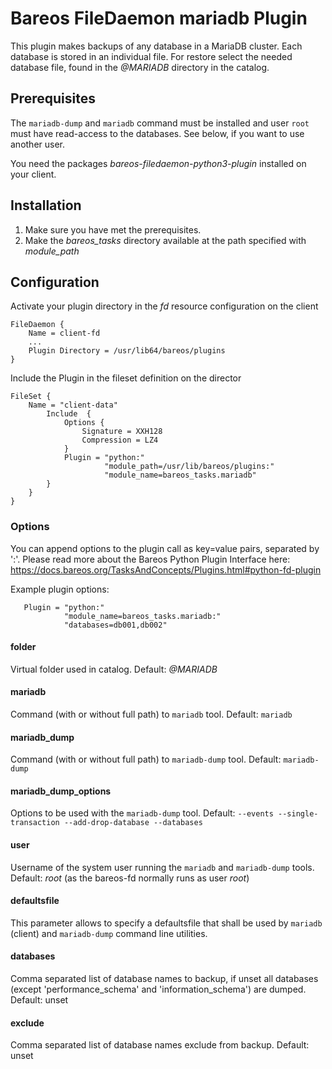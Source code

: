 # Bareos FileDaemon mariadb Plugin

This plugin makes backups of any database in a MariaDB cluster. Each database is stored in an individual file.
For restore select the needed database file, found in the *@MARIADB* directory in the catalog.

## Prerequisites

The `mariadb-dump` and `mariadb` command must be installed and user `root` must have read-access to the databases.
See below, if you want to use another user.

You need the packages *bareos-filedaemon-python3-plugin* installed on your client.

## Installation

1. Make sure you have met the prerequisites.
2. Make the *bareos_tasks* directory available at the path specified with *module_path*

## Configuration

Activate your plugin directory in the *fd* resource configuration on the client
```
FileDaemon {
    Name = client-fd
    ...
    Plugin Directory = /usr/lib64/bareos/plugins
}
```

Include the Plugin in the fileset definition on the director
```
FileSet {
    Name = "client-data"
        Include  {
            Options {
                Signature = XXH128
                Compression = LZ4
            }
            Plugin = "python:"
                     "module_path=/usr/lib/bareos/plugins:"
                     "module_name=bareos_tasks.mariadb"
        }
    }
}
```

### Options
You can append options to the plugin call as key=value pairs, separated by ':'.
Please read more about the Bareos Python Plugin Interface here:
https://docs.bareos.org/TasksAndConcepts/Plugins.html#python-fd-plugin

Example plugin options:
```
   Plugin = "python:"
            "module_name=bareos_tasks.mariadb:"
            "databases=db001,db002"
```

#### folder
Virtual folder used in catalog. Default: *@MARIADB*

#### mariadb
Command (with or without full path) to `mariadb` tool. Default: `mariadb`

#### mariadb_dump
Command (with or without full path) to `mariadb-dump` tool. Default: `mariadb-dump`

#### mariadb_dump_options
Options to be used with the `mariadb-dump` tool. Default: `--events --single-transaction --add-drop-database --databases`

#### user
Username of the system user running the `mariadb` and `mariadb-dump` tools. Default: *root* (as the bareos-fd normally runs as user *root*)

#### defaultsfile
This parameter allows to specify a defaultsfile that shall be used by `mariadb` (client) and `mariadb-dump` command line utilities.

#### databases
Comma separated list of database names to backup, if unset all databases (except 'performance_schema' and 'information_schema') are dumped. Default: unset

#### exclude
Comma separated list of database names exclude from backup. Default: unset
